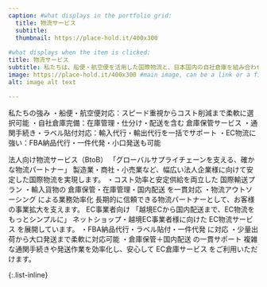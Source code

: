 ```yaml
---
caption: #what displays in the portfolio grid:
  title: 物流サービス
  subtitle: 
  thumbnail: https://place-hold.it/400x300
  
#what displays when the item is clicked:
title: 物流サービス
subtitle: 私たちは、船便・航空便を活用した国際物流と、日本国内の自社倉庫を組み合わせた一貫サービスを提供しています。法人企業様からEC事業者様まで、幅広いお客様のニーズに合わせて、最適な物流プランをご提案します。
image: https://place-hold.it/400x300 #main image, can be a link or a file in assets/img/portfolio
alt: image alt text

---
```

私たちの強み
・船便・航空便対応：スピード重視からコスト削減まで柔軟に選択可能
・自社倉庫完備：在庫管理・仕分け・配送を含む 倉庫保管サービス
・通関手続き・ラベル貼付対応：輸入代行・輸出代行を一括でサポート
・EC物流に強い：FBA納品代行・一件代発・小口発送も可能

法人向け物流サービス（BtoB）
「グローバルサプライチェーンを支える、確かな物流パートナー」
製造業・商社・小売業など、幅広い法人企業様に向けて安定した国際物流を実現します。
・コスト効率と安定供給を両立した 国際輸送プラン
・輸入貨物の 倉庫保管・在庫管理・国内配送 を一貫対応
・物流アウトソーシング による業務効率化
長期的に信頼できる物流パートナーとして、お客様の事業拡大を支えます。
EC事業者向け
「越境ECから国内配送まで、EC物流をもっとシンプルに」
ネットショップ・越境EC事業者様に向けた EC物流サービス を展開しています。
・FBA納品代行・ラベル貼付・一件代発 に対応
・少量出荷から大口発送まで柔軟に対応可能
・倉庫保管＋国内配送 の一貫サポート
複雑な通関手続きや発送作業を効率化し、安心して EC倉庫サービス をご利用いただけます。


{:.list-inline} 


